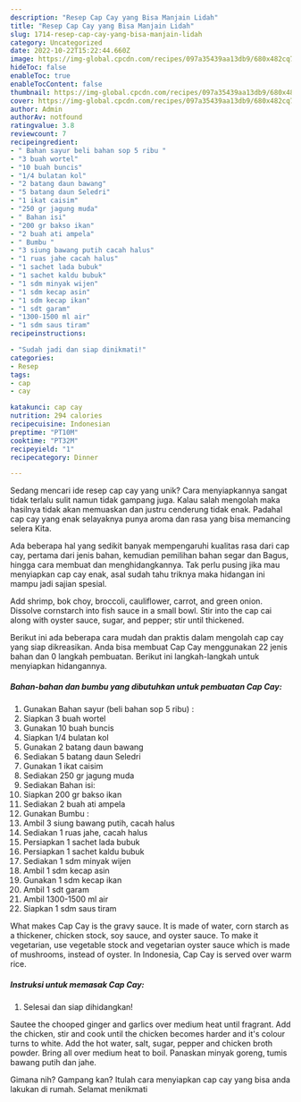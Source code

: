 ```yaml
---
description: "Resep Cap Cay yang Bisa Manjain Lidah"
title: "Resep Cap Cay yang Bisa Manjain Lidah"
slug: 1714-resep-cap-cay-yang-bisa-manjain-lidah
category: Uncategorized
date: 2022-10-22T15:22:44.660Z
image: https://img-global.cpcdn.com/recipes/097a35439aa13db9/680x482cq70/cap-cay-foto-resep-utama.jpg
hideToc: false
enableToc: true
enableTocContent: false
thumbnail: https://img-global.cpcdn.com/recipes/097a35439aa13db9/680x482cq70/cap-cay-foto-resep-utama.jpg
cover: https://img-global.cpcdn.com/recipes/097a35439aa13db9/680x482cq70/cap-cay-foto-resep-utama.jpg
author: Admin
authorAv: notfound
ratingvalue: 3.8
reviewcount: 7
recipeingredient:
- " Bahan sayur beli bahan sop 5 ribu "
- "3 buah wortel"
- "10 buah buncis"
- "1/4 bulatan kol"
- "2 batang daun bawang"
- "5 batang daun Seledri"
- "1 ikat caisim"
- "250 gr jagung muda"
- " Bahan isi"
- "200 gr bakso ikan"
- "2 buah ati ampela"
- " Bumbu "
- "3 siung bawang putih cacah halus"
- "1 ruas jahe cacah halus"
- "1 sachet lada bubuk"
- "1 sachet kaldu bubuk"
- "1 sdm minyak wijen"
- "1 sdm kecap asin"
- "1 sdm kecap ikan"
- "1 sdt garam"
- "1300-1500 ml air"
- "1 sdm saus tiram"
recipeinstructions:

- "Sudah jadi dan siap dinikmati!"
categories:
- Resep
tags:
- cap
- cay

katakunci: cap cay 
nutrition: 294 calories
recipecuisine: Indonesian
preptime: "PT10M"
cooktime: "PT32M"
recipeyield: "1"
recipecategory: Dinner

---
```





Sedang mencari ide resep cap cay yang unik? Cara menyiapkannya sangat tidak terlalu sulit namun tidak gampang juga. Kalau salah mengolah maka hasilnya tidak akan memuaskan dan justru cenderung tidak enak. Padahal cap cay yang enak selayaknya punya aroma dan rasa yang bisa memancing selera Kita.





Ada beberapa hal yang sedikit banyak mempengaruhi kualitas rasa dari cap cay, pertama dari jenis bahan, kemudian pemilihan bahan segar dan Bagus, hingga cara membuat dan menghidangkannya. Tak perlu pusing jika mau menyiapkan cap cay enak,      asal sudah tahu triknya maka hidangan ini mampu jadi sajian spesial.














Add shrimp, bok choy, broccoli, cauliflower, carrot, and green onion. Dissolve cornstarch into fish sauce in a small bowl. Stir into the cap cai along with oyster sauce, sugar, and pepper; stir until thickened.






Berikut ini ada beberapa cara mudah dan praktis dalam mengolah cap cay yang siap dikreasikan. Anda bisa membuat Cap Cay menggunakan 22 jenis bahan dan 0 langkah pembuatan. Berikut ini langkah-langkah untuk menyiapkan hidangannya.

<!--inarticleads1-->

##### Bahan-bahan dan bumbu yang dibutuhkan untuk pembuatan Cap Cay:

1. Gunakan  Bahan sayur (beli bahan sop 5 ribu) :
1. Siapkan 3 buah wortel
1. Gunakan 10 buah buncis
1. Siapkan 1/4 bulatan kol
1. Gunakan 2 batang daun bawang
1. Sediakan 5 batang daun Seledri
1. Gunakan 1 ikat caisim
1. Sediakan 250 gr jagung muda
1. Sediakan  Bahan isi:
1. Siapkan 200 gr bakso ikan
1. Sediakan 2 buah ati ampela
1. Gunakan  Bumbu :
1. Ambil 3 siung bawang putih, cacah halus
1. Sediakan 1 ruas jahe, cacah halus
1. Persiapkan 1 sachet lada bubuk
1. Persiapkan 1 sachet kaldu bubuk
1. Sediakan 1 sdm minyak wijen
1. Ambil 1 sdm kecap asin
1. Gunakan 1 sdm kecap ikan
1. Ambil 1 sdt garam
1. Ambil 1300-1500 ml air
1. Siapkan 1 sdm saus tiram


What makes Cap Cay is the gravy sauce. It is made of water, corn starch as a thickener, chicken stock, soy sauce, and oyster sauce. To make it vegetarian, use vegetable stock and vegetarian oyster sauce which is made of mushrooms, instead of oyster. In Indonesia, Cap Cay is served over warm rice. 

<!--inarticleads2-->

##### Instruksi untuk memasak Cap Cay:


1. Selesai dan siap dihidangkan!

Sautee the chooped ginger and garlics over medium heat until fragrant. Add the chicken, stir and cook until the chicken becomes harder and it&#39;s colour turns to white. Add the hot water, salt, sugar, pepper and chicken broth powder. Bring all over medium heat to boil. Panaskan minyak goreng, tumis bawang putih dan jahe. 

Gimana nih? Gampang kan? Itulah cara menyiapkan cap cay yang bisa anda lakukan di rumah. Selamat menikmati

